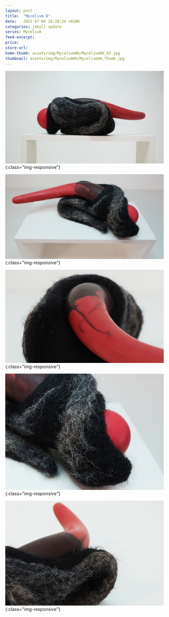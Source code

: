 ```yaml
---
layout: post
title:  "Mycelium 6"
date:   2022-07-06 16:28:24 +0100
categories: jekyll update
series: Mycelium
feed-excerpt:
price: 
store-url: 
home-thumb: assets/img/Mycelium06/Mycelium06_02.jpg
thumbnail: assets/img/Mycelium06/Mycelium06_Thumb.jpg
---
```

![Mycelium 6 Sculpture](/assets/img/Mycelium06/Mycelium06_02.jpg){:class="img-responsive"}

![Mycelium 6 Sculpture](/assets/img/Mycelium06/Mycelium06_03.jpg){:class="img-responsive"}

![Mycelium 6 Sculpture](/assets/img/Mycelium06/Mycelium06_04.jpg){:class="img-responsive"}

![Mycelium 6 Sculpture](/assets/img/Mycelium06/Mycelium06_06.jpg){:class="img-responsive"}

![Mycelium 6 Sculpture](/assets/img/Mycelium06/Mycelium06_05.jpg){:class="img-responsive"}